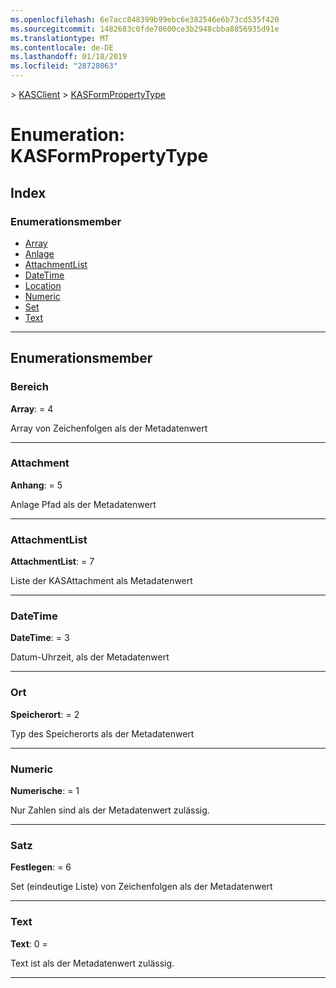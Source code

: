```yaml
---
ms.openlocfilehash: 6e7acc848399b99ebc6e382546e6b73cd535f420
ms.sourcegitcommit: 1482683c0fde70600ce3b2948cbba8856935d91e
ms.translationtype: MT
ms.contentlocale: de-DE
ms.lasthandoff: 01/18/2019
ms.locfileid: "28728063"
---
```

[](../README.md) > [KASClient](../modules/kasclient.md) > [KASFormPropertyType](../enums/kasclient.kasformpropertytype.md)

# <a name="enumeration-kasformpropertytype"></a>Enumeration: KASFormPropertyType

## <a name="index"></a>Index 

### <a name="enumeration-members"></a>Enumerationsmember

* [Array](kasclient.kasformpropertytype.md#array)
* [Anlage](kasclient.kasformpropertytype.md#attachment)
* [AttachmentList](kasclient.kasformpropertytype.md#attachmentlist)
* [DateTime](kasclient.kasformpropertytype.md#datetime)
* [Location](kasclient.kasformpropertytype.md#location)
* [Numeric](kasclient.kasformpropertytype.md#numeric)
* [Set](kasclient.kasformpropertytype.md#set)
* [Text](kasclient.kasformpropertytype.md#text)

---

## <a name="enumeration-members"></a>Enumerationsmember

<a id="array"></a>

###  <a name="array"></a>Bereich

**Array**: = 4

Array von Zeichenfolgen als der Metadatenwert

___

<a id="attachment"></a>

###  <a name="attachment"></a>Attachment

**Anhang**: = 5

Anlage Pfad als der Metadatenwert

___

<a id="attachmentlist"></a>

###  <a name="attachmentlist"></a>AttachmentList

**AttachmentList**: = 7

Liste der KASAttachment als Metadatenwert

___

<a id="datetime"></a>

###  <a name="datetime"></a>DateTime

**DateTime**: = 3

Datum-Uhrzeit, als der Metadatenwert

___

<a id="location"></a>

###  <a name="location"></a>Ort

**Speicherort**: = 2

Typ des Speicherorts als der Metadatenwert

___

<a id="numeric"></a>

###  <a name="numeric"></a>Numeric

**Numerische**: = 1

Nur Zahlen sind als der Metadatenwert zulässig.

___

<a id="set"></a>

###  <a name="set"></a>Satz

**Festlegen**: = 6

Set (eindeutige Liste) von Zeichenfolgen als der Metadatenwert

___

<a id="text"></a>

###  <a name="text"></a>Text

**Text**: 0 =

Text ist als der Metadatenwert zulässig.

___

